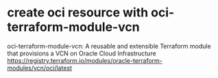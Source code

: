 # create oci resource with oci-terraform-module-vcn
oci-terraform-module-vcn: A reusable and extensible Terraform module that provisions a VCN on Oracle Cloud Infrastructure
https://registry.terraform.io/modules/oracle-terraform-modules/vcn/oci/latest